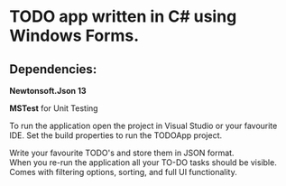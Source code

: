 # TODO app written in C# using Windows Forms.

## Dependencies:
**Newtonsoft.Json 13**

**MSTest** for Unit Testing

To run the application open the project in Visual Studio or your favourite IDE.
Set the build properties to run the TODOApp project.

Write your favourite TODO's and store them in JSON format.  
When you re-run the application all your TO-DO tasks should be visible.
Comes with filtering options, sorting, and full UI functionality.
